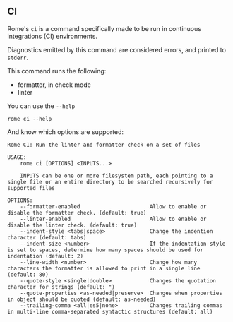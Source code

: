 ## CI

Rome's `ci` is a command specifically made to be run in continuous integrations (CI) environments.

Diagnostics emitted by this command are considered errors, and printed to `stderr`. 

This command runs the following:
- formatter, in check mode
- linter

You can use the `--help`

```shell
rome ci --help
```

And know which options are supported:

```shell
Rome CI: Run the linter and formatter check on a set of files

USAGE:
    rome ci [OPTIONS] <INPUTS...>

    INPUTS can be one or more filesystem path, each pointing to a single file or an entire directory to be searched recursively for supported files

OPTIONS:
    --formatter-enabled                      Allow to enable or disable the formatter check. (default: true)
    --linter-enabled                         Allow to enable or disable the linter check. (default: true)
    --indent-style <tabs|space>              Change the indention character (default: tabs)
    --indent-size <number>                   If the indentation style is set to spaces, determine how many spaces should be used for indentation (default: 2)
    --line-width <number>                    Change how many characters the formatter is allowed to print in a single line (default: 80)
    --quote-style <single|double>            Changes the quotation character for strings (default: ")
    --quote-properties <as-needed|preserve>  Changes when properties in object should be quoted (default: as-needed)
    --trailing-comma <all|es5|none>          Changes trailing commas in multi-line comma-separated syntactic structures (default: all)
```